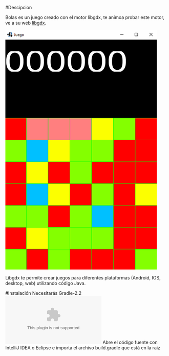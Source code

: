 #Descipcion

Bolas es un juego creado con el motor libgdx, te animoa probar este motor, ve a su web [libgdx](https://libgdx.badlogicgames.com/).

![Imagen programa 1](/android/assets/1.PNG)

Libgdx te permite crear juegos para diferentes plataformas (Android, IOS, desktop, web) utilizando código Java.

#Instalación
Necesitarás Gradle-2.2 ![Gradle 2.2](/gradle-2.2-all.zip)
Abre el código fuente con IntelliJ IDEA o Eclipse e importa el archivo build.gradle que está en la raiz



